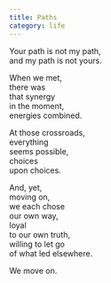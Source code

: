 ```yaml
---
title: Paths
category: life
---
```


﻿Your path is not my path,  
and my path is not yours.

When we met,  
there was  
that synergy  
in the moment,  
energies combined.

At those crossroads,  
everything   
seems possible,  
choices  
upon choices.

And, yet,  
moving on,  
we each chose  
our own way,  
loyal  
to our own truth,  
willing to let go  
of what led elsewhere.

We move on.
